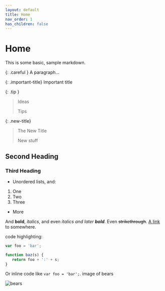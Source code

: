 ```yaml
---
layout: default
title: Home
nav_order: 1
has_children: false
---
```


# Home

This is some basic, sample markdown.


{: .careful }
A paragraph...

{: .important-title}
Important title

{: .tip }
> Ideas
>
> Tips

{: .new-title}
>The New Title
>
>New stuff




## Second Heading

### Third Heading

 * Unordered lists, and:
  1. One
  1. Two
  1. Three
 * More



And **bold**, *italics*, and even *italics and later **bold***. Even ~~strikethrough~~. [A link](https://markdowntohtml.com) to somewhere.

code highlighting:

```js
var foo = 'bar';

function baz(s) {
   return foo + ':' + s;
}
```

Or inline code like `var foo = 'bar';`.
image of bears

![bears](http://placebear.com/200/200)

